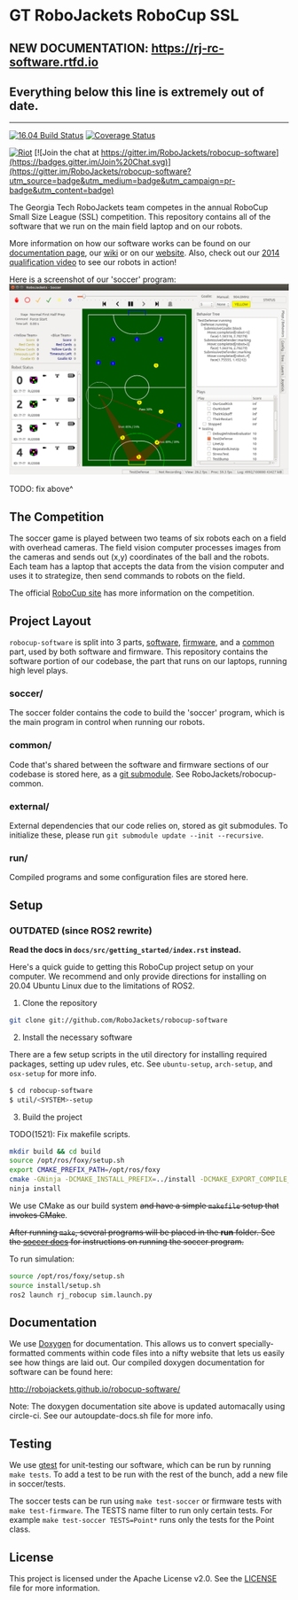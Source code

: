 # GT RoboJackets RoboCup SSL

## NEW DOCUMENTATION: https://rj-rc-software.rtfd.io

## Everything below this line is extremely out of date.

-------------------------------------------------------

[![16.04 Build Status](https://circleci.com/gh/RoboJackets/robocup-software.svg?&style=shield)](https://circleci.com/gh/RoboJackets/robocup-software) [![Coverage Status](https://coveralls.io/repos/RoboJackets/robocup-software/badge.svg?branch=master&service=github)](https://coveralls.io/github/RoboJackets/robocup-software?branch=master)

[![Riot](https://img.shields.io/badge/matrix-riot%20chat-blue.svg)](https://riot.im/app/#/room/%23robocup-software:matrix.org) [![Join the chat at https://gitter.im/RoboJackets/robocup-software](https://badges.gitter.im/Join%20Chat.svg)](https://gitter.im/RoboJackets/robocup-software?utm_source=badge&utm_medium=badge&utm_campaign=pr-badge&utm_content=badge)

The Georgia Tech RoboJackets team competes in the annual RoboCup Small Size League (SSL) competition.  This repository contains all of the software that we run on the main field laptop and on our robots.  

More information on how our software works can be found on our [documentation
page](http://robojackets.github.io/robocup-software/), our
[wiki](http://wiki.robojackets.org/w/RoboCup_Software) or on our
[website](http://www.robojackets.org/). Also, check out our [2014 qualification
video](https://www.youtube.com/watch?v=H3F9HexPLT0) to see our robots in
action!

Here is a screenshot of our 'soccer' program:
![Screenshot of the 'soccer' program](doc/images/soccer.png "Soccer")

TODO: fix above^


## The Competition

The soccer game is played between two teams of six robots each on a field with overhead cameras.  The field vision computer processes images from the cameras and sends out (x,y) coordinates of the ball and the robots.  Each team has a laptop that accepts the data from the vision computer and uses it to strategize, then send commands to robots on the field.

The official [RoboCup site](http://robocupssl.cpe.ku.ac.th/) has more information on the competition.


## Project Layout

`robocup-software` is split into 3 parts, [software](https://github.com/RoboJackets/robocup-software), [firmware](https://github.com/RoboJackets/robocup-firmware), and a [common](https://github.com/RoboJackets/robocup-common) part, used by both software and firmware. This repository contains the software portion of our codebase, the part that runs on our laptops, running high level plays.

### soccer/

The soccer folder contains the code to build the 'soccer' program, which is the main program in control when running our robots.


### common/

Code that's shared between the software and firmware sections of our codebase is stored here, as a [git submodule](https://git-scm.com/book/en/v2/Git-Tools-Submodules). See RoboJackets/robocup-common.

### external/

External dependencies that our code relies on, stored as git submodules. To initialize these, please run `git submodule update --init --recursive`.

### run/

Compiled programs and some configuration files are stored here.


## Setup

### OUTDATED (since ROS2 rewrite)

**Read the docs in `docs/src/getting_started/index.rst` instead.**

Here's a quick guide to getting this RoboCup project setup on your computer.  We recommend and only provide directions for installing on 20.04 Ubuntu Linux due to the limitations of ROS2.

1) Clone the repository

```sh
git clone git://github.com/RoboJackets/robocup-software
```


2) Install the necessary software

There are a few setup scripts in the util directory for installing required packages, setting up udev rules, etc.  See `ubuntu-setup`, `arch-setup`, and `osx-setup` for more info.

```sh
$ cd robocup-software
$ util/<SYSTEM>-setup
```

3) Build the project

TODO(1521): Fix makefile scripts.
```sh
mkdir build && cd build
source /opt/ros/foxy/setup.sh
export CMAKE_PREFIX_PATH=/opt/ros/foxy
cmake -GNinja -DCMAKE_INSTALL_PREFIX=../install -DCMAKE_EXPORT_COMPILE_COMMANDS=ON ..
ninja install
```

We use CMake as our build system ~~and have a simple `makefile` setup that invokes CMake~~.

~~After running `make`, several programs will be placed in the **run** folder.  See the [soccer docs](http://robojackets.github.io/robocup-software/md_soccer_doc__soccer.html) for instructions on running the soccer program.~~

To run simulation:
```sh
source /opt/ros/foxy/setup.sh
source install/setup.sh
ros2 launch rj_robocup sim.launch.py
```

## Documentation

We use [Doxygen](www.doxygen.org) for documentation.  This allows us to convert specially-formatted comments within code files into a nifty website that lets us easily see how things are laid out.  Our compiled doxygen documentation for software can be found here:

http://robojackets.github.io/robocup-software/

Note: The doxygen documentation site above is updated automacally using circle-ci.  See our autoupdate-docs.sh file for more info.

## Testing
We use [gtest](https://code.google.com/p/googletest/) for unit-testing our software, which can be run by running `make tests`.  To add a test to be run with the rest of the bunch, add a new file in soccer/tests.

The soccer tests can be run using `make test-soccer` or firmware tests with `make test-firmware`.
The TESTS name filter to run only certain tests. For example `make test-soccer TESTS=Point*` runs only the tests for the Point class.

## License

This project is licensed under the Apache License v2.0.  See the [LICENSE](LICENSE) file for more information.
